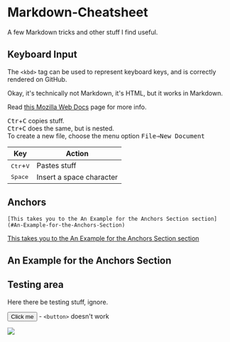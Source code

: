 # Markdown-Cheatsheet

A few Markdown tricks and other stuff I find useful.

## Keyboard Input

The `<kbd>` tag can be used to represent keyboard keys, and is correctly rendered on GitHub.

Okay, it's technically not Markdown, it's HTML, but it works in Markdown.

Read [this Mozilla Web Docs](https://developer.mozilla.org/en-US/docs/Web/HTML/Element/kbd) page for more info.

<kbd>Ctr</kbd>+<kbd>C</kbd> copies stuff.  
<kbd><kbd>Ctr</kbd>+<kbd>C</kbd></kbd> does the same, but is nested.  
To create a new file, choose the menu option <kbd><kbd><samp>File</samp></kbd>⇒<kbd><samp>New Document</samp></kbd></kbd>

| Key | Action |
|--|--|
| <kbd>Ctr</kbd>+<kbd>V</kbd> | Pastes stuff |
| <kbd>Space</kbd> | Insert a space character |

## Anchors

`[This takes you to the An Example for the Anchors Section section](#An-Example-for-the-Anchors-Section)`

[This takes you to the An Example for the Anchors Section section](#An-Example-for-the-Anchors-Section)

## An Example for the Anchors Section

## Testing area

Here there be testing stuff, ignore.

<button name="button">Click me</button> - `<button>` doesn't work

![](https://img.shields.io/badge/label-message-red)
